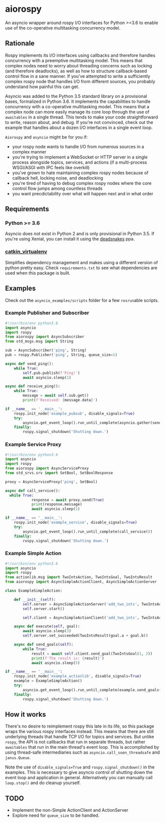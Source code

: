 # aiorospy

An asyncio wrapper around rospy I/O interfaces for Python >=3.6 to enable use of the co-operative multitasking concurrency model.


## Rationale

Rospy implements its I/O interfaces using callbacks and therefore handles concurrency with a preemptive multitasking model. This means that complex nodes need to worry about threading concerns such as locking (and therefore deadlocks), as well as how to structure callback-based control flow in a sane manner. If you've attempted to write a sufficiently complex rospy node that handles I/O from different sources, you probably understand how painful this can get.

Asyncio was added to the Python 3.5 standard library on a provisional bases, formalized in Python 3.6. It implements the capabilities to handle concurrency with a co-operative multitasking model. This means that a complex node can more easily manage its core loop through the use of `awaitables` in a single thread. This tends to make your code straightforward to write, reason about, and debug. If you're not convinced, check out the example that handles about a dozen I/O interfaces in a single event loop.

`Aiorospy` and `asyncio` might be for you if:
- your rospy node wants to handle I/O from numerous sources in a complex manner
- you're trying to implement a WebSocket or HTTP server in a single process alongside topics, services, and actions (if a multi-process WSGI/ASGI with IPC feels like overkill)
- you've grown to hate maintaining complex rospy nodes because of callback hell, locking noise, and deadlocking
- you're tired of having to debug complex rospy nodes where the core control flow jumps among countless threads
- you want precdictability over what will happen next and in what order

## Requirements

### Python >= 3.6
Asyncio does not exist in Python 2 and is only provisional in Python 3.5.  If you're using Xenial, you can install it using the [deadsnakes](https://launchpad.net/~deadsnakes/+archive/ubuntu/ppa) ppa.

### [catkin_virtualenv](https://github.com/locusrobotics/catkin_virtualenv)
Simplifies dependency management and makes using a different version of python pretty easy. Check `requirements.txt` to see what dependencies are used when this package is built.

## Examples

Check out the `asyncio_examples/scripts` folder for a few `rosrun`able scripts.

### Example Publisher and Subscriber

```python
#!/usr/bin/env python3.6
import asyncio
import rospy
from aiorospy import AsyncSubscriber
from std_msgs.msg import String

sub = AsyncSubscriber('ping', String)
pub = rospy.Publisher('ping', String, queue_size=1)

async def send_ping():
    while True:
        self.pub.publish(f'Ping!')
        await asyncio.sleep(1)

async def receive_ping():
    while True:
        message = await self.sub.get()
        print(f'Received: {message.data}')

if __name__ == '__main__':
    rospy.init_node('example_pubsub', disable_signals=True)
    try:
        asyncio.get_event_loop().run_until_complete(asyncio.gather(send_ping(), receive_ping())
    finally:
        rospy.signal_shutdown('Shutting down.')
```

### Example Service Proxy

```python
#!/usr/bin/env python3.6
import asyncio
import rospy
from aiorospy import AsyncServiceProxy
from std_srvs.srv import SetBool, SetBoolResponse

proxy = AsyncServiceProxy('ping', SetBool)

async def call_service():
  while True:
            response = await proxy.send(True)
            print(response.message)
            await asyncio.sleep(1)

if __name__ == '__main__':
    rospy.init_node('example_service', disable_signals=True)
    try:
        asyncio.get_event_loop().run_until_complete(call_service())
    finally:
        rospy.signal_shutdown('Shutting down.')
```


### Example Simple Action

```python
#!/usr/bin/env python3.6
import asyncio
import rospy
from actionlib.msg import TwoIntsAction, TwoIntsGoal, TwoIntsResult
from aiorospy import AsyncSimpleActionClient, AsyncSimpleActionServer

class ExampleSimpleAction:

    def __init__(self):
        self.server = AsyncSimpleActionServer('add_two_ints', TwoIntsAction, self.execute)
        self.server.start()

        self.client = AsyncSimpleActionClient('add_two_ints', TwoIntsAction)

    async def execute(self, goal):
        await asyncio.sleep(3)
        self.server.set_succeeded(TwoIntsResult(goal.a + goal.b))

    async def send_goals(self):
        while True:
            result = await self.client.send_goal(TwoIntsGoal(1, 2))
            print(f'The result is: {result}')
            await asyncio.sleep(5)

if __name__ == '__main__':
    rospy.init_node('example_actionlib', disable_signals=True)
    example = ExampleSimpleAction()
    try:
        asyncio.get_event_loop().run_until_complete(example.send_goals())
    finally:
        rospy.signal_shutdown('Shutting down.')
```

## How it works
There's no desire to reimplement rospy this late in its life, so this package wraps the various rospy interfaces instead. This means that there are still underlying threads that handle TCP I/O for topics and services. But unlike `rospy`, the API is not callbacks that run in separate threads, but rather `awaitables` that run in the main thread's event loop.  This is accomplished by using thread-safe intermediaries such as `asyncio.call_soon_threadsafe` and `janus.Queue`.

Note the use of `disable_signals=True` and `rospy.signal_shutdown()` in the examples. This is necessary to give asyncio control of shutting down the event loop and application in general. Alternatively you can manually call `loop.stop()` and do cleanup yourself.

## TODO
- Implement the non-Simple ActionClient and ActionServer
- Explore need for `queue_size` to be handled.

